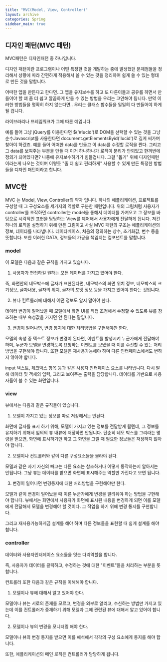 ```yaml
---
title: "MVC(Model, View, Controller)"
layout: archive
categories: Spring
sidebar_main: true
---
```

## 디자인 패턴(MVC 패턴)
MVC패턴은 디자인패턴 중 하나입니다. 

디자인 패턴이란 프로그램이나 어떤 특정한 것을 개발하는 중에 발생했던 문제점들을 정리해서 상황에 따라 간편하게 적용해서 쓸 수 있는 것을 정리하여 쉽게 쓸 수 있는 형태로 만든 것을 말합니다. 

어떠한 앱을 만든다고 한다면..그 앱을 유지보수를 하고 또 다른이들과 공유를 하면서 만들어야 할 떄 좀 더 쉽고 깔끔하게 만들 수 있는 방법을 우리는 고안해야 됩니다.  만약 이러한 방법들을 명확히 하지 않는다면.. 우리는 클래스 함수들을 일일히 다 만들어야 하게 될 겁니다. 

라이브러리나 프레임워크가 그에 따른 예입니다.  

예를 들어 그냥 jQuery를 이용한다면 $('#lucid')로 DOM을 선택할 수 있는 것을 그냥 순수Javascript를 사용한다면 document.getElementsByid('lucid')로 길게 써가며 찾아야 하겠죠.  예를 들어 어떠한 data를 만들고 이 data를 수정할 로직을 짠다. 그리고 그 data를 보여주는 부분을 만들 때 이거 하나하나가 로직이 분리가 안되있고 한꺼번에 정의가 되어있다면? 나중에 유지보수하기가 힘들겁니다. 그걸 "돕기" 위해 디자인패턴이라는게 나오는 것이며 이렇듯 "좀 더 쉽고 편리하게" 사용할 수 있게 만든 특정한 방법들을 디자인 패턴이라고 합니다. 

## MVC란
MVC 는 Model, View, Controller의 약자 입니다. 하나의 애플리케이션, 프로젝트를 구성할 때 그 구성요소를 세가지의 역할로 구분한 패턴입니다. 
위의 그림처럼 사용자가 controller를 조작하면 controller는 model을 통해서 데이터를 가져오고 그 정보를 바탕으로 시각적인 표현을 담당하는 View를 제어해서 사용자에게 전달하게 됩니다. 저건 하나의 로직을 설명하기 위해 만든 그림이고 사실 MVC 패턴의 구조는 
애플리케이션의 정보, 데이타를 나타냅니다. 데이타베이스, 처음의 정의하는 상수, 초기화값, 변수 등을 뜻합니다. 또한 이러한 DATA, 정보들의 가공을 책임지는 컴포넌트를 말합니다.

### model
이 모델은 다음과 같은 규칙을 가지고 있습니다. 

1. 사용자가 편집하길 원하는 모든 데이터를 가지고 있어야 한다.

즉, 화면안의 네모박스에 글자가 표현된다면, 네모박스의 화면 위치 정보, 네모박스의 크기정보, 글자내용, 글자의 위치, 글자의 포맷 정보 등을 가지고 있어야 한다는 것입니다.

2. 뷰나 컨트롤러에 대해서 어떤 정보도 알지 말아야 한다.

데이터 변경이 일어났을 때 모델에서 화면 UI를 직접 조정해서 수정할 수 있도록 뷰를 참조하는 내부 속성값을 가지면 안 된다는 말입니다.

3. 변경이 일어나면, 변경 통지에 대한 처리방법을 구현해야만 한다.

모델의 속성 중 텍스트 정보가 변경이 된다면, 이벤트를 발생시켜 누군가에게 전달해야 하며, 누군가 모델을 변경하도록 요청하는 이벤트를 보냈을 때 이를 수신할 수 있는 처리 방법을 구현해야 합니다. 또한 모델은 재사용가능해야 하며 다른 인터페이스에서도 변하지 않아야 합니다. 

input 텍스트, 체크박스 항목 등과 같은 사용자 인터페이스 요소를 나타냅니다. 다시 말해 데이터 및 객체의 입력, 그리고 보여주는 출력을 담당합니다. 데이타를 기반으로 사용자들이 볼 수 있는 화면입니다.  

### view
뷰에서는 다음과 같은 규칙들이 있습니다.   

1. 모델이 가지고 있는 정보를 따로 저장해서는 안된다.

화면에 글자를 표시 하기 위해, 모델이 가지고 있는 정보를 전달받게 될텐데, 그 정보를 유지하기 위해서 임의의 뷰 내뷰에 저장하면 안됩니다. 단순히 네모 박스를 그리라는 명령을 받으면, 화면에 표시하기만 하고 그 화면을 그릴 때 필요한 정보들은 저장하지 않아야 합니다.

2. 모델이나 컨트롤러와 같이 다른 구성요소들을 몰라야 된다.

모델과 같은 자기 자신의 빼고는 다른 요소는 참조하거나 어떻게 동작하는지 알아서는 안됩니다. 그냥 뷰는 데이터를 받으면 화면에 표시해주는 역할만 가진다고 보면 됩니다.

3. 변경이 일어나면 변경통지에 대한 처리방법을 구현해야만 한다.

모델과 같이 변경이 일어났을 때 이른 누군가에게 변경을 알려줘야 하는 방법을 구현해야 합니다. 뷰에서는 화면에서 사용자가 화면에 표시된 내용을 변경하게 되면 이를 모델에게 전달해서 모델을 변경해야 할 것이다. 그 작업을 하기 위해 변경 통지를 구현합니다.

그리고 재사용가능하게끔 설계를 해야 하며 다른 정보들을 표현할 때 쉽게 설계를 해야 합니다.

### controller
데이터와 사용자인터페이스 요소들을 잇는 다리역할을 합니다. 

즉, 사용자가 데이터를 클릭하고, 수정하는 것에 대한 "이벤트"들을 처리하는 부분을 뜻합니다.  

컨트롤러 또한 다음과 같은 규칙을 이해해야 합니다. 

1. 모델이나 뷰에 대해서 알고 있어야 한다.

모델이나 뷰는 서로의 존재를 모르고, 변경을 외부로 알리고, 수신하는 방법만 가지고 있는데 이를 컨트롤러가 중재하기 위해 모델과 그에 관련된 뷰에 대해서 알고 있어야 합니다. 

2. 모델이나 뷰의 변경을 모니터링 해야 한다.

모델이나 뷰의 변경 통지를 받으면 이를 해석해서 각각의 구성 요소에게 통지를 해야 합니다. 

또한, 애플리케이션의 메인 로직은 컨트롤러가 담당하게 됩니다. 